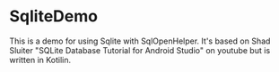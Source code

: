 # SqliteDemo
This is a demo for using Sqlite with SqlOpenHelper.  It's based on  Shad Sluiter "SQLite Database Tutorial for Android Studio" on youtube but is written in Kotilin.

